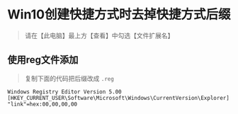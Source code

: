 # Win10创建快捷方式时去掉快捷方式后缀


<!--more-->

> 请在【此电脑】最上方【查看】中勾选【文件扩展名】

## 使用reg文件添加

> 复制下面的代码把后缀改成 <code>.reg</code>

```reg
Windows Registry Editor Version 5.00
[HKEY_CURRENT_USER\Software\Microsoft\Windows\CurrentVersion\Explorer]
"link"=hex:00,00,00,00
```


